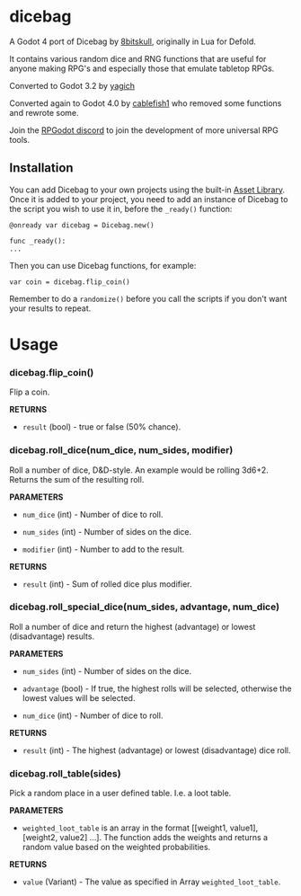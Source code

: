 # dicebag
A Godot 4 port of Dicebag by [8bitskull](https://github.com/8bitskull), originally in Lua for Defold.

It contains various random dice and RNG functions that are useful for anyone making RPG's and especially those that emulate tabletop RPGs.

Converted to Godot 3.2 by [yagich](https://github.com/yagich)

Converted again to Godot 4.0 by [cablefish1](https://github.com/cablefish1) who removed some functions and rewrote some.

Join the [RPGodot discord](https://discord.gg/2ZAdwyG6Sv) to join the development of more universal RPG tools.


## Installation
You can add Dicebag to your own projects using the built-in [Asset Library](https://docs.godotengine.org/en/latest/community/asset_library/using_assetlib.html#in-the-editor).
Once it is added to your project, you need to add an instance of Dicebag to the script you wish to use it in, before the `_ready()` function:
```
@onready var dicebag = Dicebag.new()

func _ready():
...
```
Then you can use Dicebag functions, for example:
```
var coin = dicebag.flip_coin()
```

Remember to do a `randomize()` before you call the scripts if you don't want your results to repeat.

#  Usage

  

###  dicebag.flip_coin()

Flip a coin.

  

**RETURNS**

* `result` (bool) - true or false (50% chance).

  

###  dicebag.roll_dice(num_dice, num_sides, modifier)

Roll a number of dice, D&D-style. An example would be rolling 3d6+2. Returns the sum of the resulting roll.

  

**PARAMETERS**

* `num_dice` (int) - Number of dice to roll.

* `num_sides` (int) - Number of sides on the dice.

* `modifier` (int) - Number to add to the result.

  

**RETURNS**

* `result` (int) - Sum of rolled dice plus modifier.

  

###  dicebag.roll_special_dice(num_sides, advantage, num_dice)

Roll a number of dice and return the highest (advantage) or lowest (disadvantage) results.

  

**PARAMETERS**

* `num_sides` (int) - Number of sides on the dice.

* `advantage` (bool) - If true, the highest rolls will be selected, otherwise the lowest values will be selected.

* `num_dice` (int) - Number of dice to roll.



  

**RETURNS**

* `result` (int) - The highest (advantage) or lowest (disadvantage) dice roll.



###  dicebag.roll_table(sides)

 Pick a random place in a user defined table. I.e. a loot table.
  

**PARAMETERS**


* `weighted_loot_table` is an array in the format [[weight1, value1], [weight2, value2] ...]. The function adds the weights and returns a random value based on the weighted probabilities.
  

**RETURNS**

* `value` (Variant) - The value as specified in Array `weighted_loot_table`.
